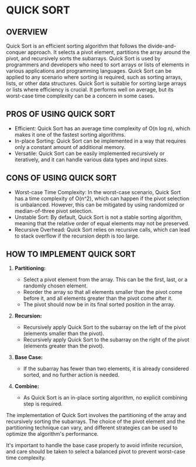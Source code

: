 # QUICK SORT
## OVERVIEW

Quick Sort is an efficient sorting algorithm that follows the divide-and-conquer approach. It selects a pivot element, partitions the array around the pivot, and recursively sorts the subarrays. Quick Sort is used by programmers and developers who need to sort arrays or lists of elements in various applications and programming languages. Quick Sort can be applied to any scenario where sorting is required, such as sorting arrays, lists, or other data structures. Quick Sort is suitable for sorting large arrays or lists where efficiency is crucial. It performs well on average, but its worst-case time complexity can be a concern in some cases.

## PROS OF USING QUICK SORT
- Efficient: Quick Sort has an average time complexity of O(n log n), which makes it one of the fastest sorting algorithms.
- In-place Sorting: Quick Sort can be implemented in a way that requires only a constant amount of additional memory.
- Versatile: Quick Sort can be easily implemented recursively or iteratively, and it can handle various data types and input sizes.

## CONS OF USING QUICK SORT
- Worst-case Time Complexity: In the worst-case scenario, Quick Sort has a time complexity of O(n^2), which can happen if the pivot selection is unbalanced. However, this can be mitigated by using randomized or median-of-three pivot selection.
- Unstable Sort: By default, Quick Sort is not a stable sorting algorithm, meaning that the relative order of equal elements may not be preserved.
- Recursive Overhead: Quick Sort relies on recursive calls, which can lead to stack overflow if the recursion depth is too large.

## HOW TO IMPLEMENT QUICK SORT

1. **Partitioning:**
   - Select a pivot element from the array. This can be the first, last, or a randomly chosen element.
   - Reorder the array so that all elements smaller than the pivot come before it, and all elements greater than the pivot come after it.
   - The pivot should now be in its final sorted position in the array.

2. **Recursion:**
   - Recursively apply Quick Sort to the subarray on the left of the pivot (elements smaller than the pivot).
   - Recursively apply Quick Sort to the subarray on the right of the pivot (elements greater than the pivot).

3. **Base Case:**
   - If the subarray has fewer than two elements, it is already considered sorted, and no further action is needed.

4. **Combine:**
   - As Quick Sort is an in-place sorting algorithm, no explicit combining step is required.

The implementation of Quick Sort involves the partitioning of the array and recursively sorting the subarrays. The choice of the pivot element and the partitioning technique can vary, and different strategies can be used to optimize the algorithm's performance.

It's important to handle the base case properly to avoid infinite recursion, and care should be taken to select a balanced pivot to prevent worst-case time complexity.
